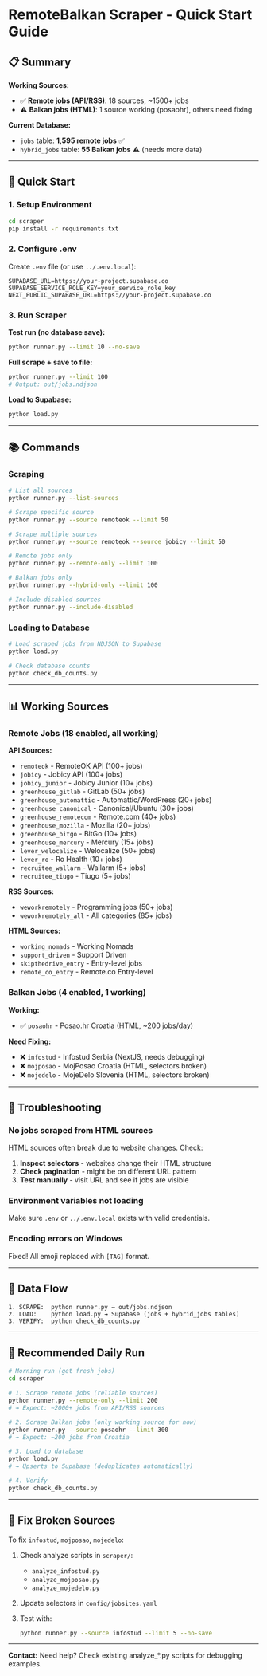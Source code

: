 # RemoteBalkan Scraper - Quick Start Guide

## 📋 Summary

**Working Sources:**
- ✅ **Remote jobs (API/RSS)**: 18 sources, ~1500+ jobs
- ⚠️ **Balkan jobs (HTML)**: 1 source working (posaohr), others need fixing

**Current Database:**
- `jobs` table: **1,595 remote jobs** ✅
- `hybrid_jobs` table: **55 Balkan jobs** ⚠️ (needs more data)

---

## 🚀 Quick Start

### 1. Setup Environment

```bash
cd scraper
pip install -r requirements.txt
```

### 2. Configure .env

Create `.env` file (or use `../.env.local`):

```env
SUPABASE_URL=https://your-project.supabase.co
SUPABASE_SERVICE_ROLE_KEY=your_service_role_key
NEXT_PUBLIC_SUPABASE_URL=https://your-project.supabase.co
```

### 3. Run Scraper

**Test run (no database save):**
```bash
python runner.py --limit 10 --no-save
```

**Full scrape + save to file:**
```bash
python runner.py --limit 100
# Output: out/jobs.ndjson
```

**Load to Supabase:**
```bash
python load.py
```

---

## 📚 Commands

### Scraping

```bash
# List all sources
python runner.py --list-sources

# Scrape specific source
python runner.py --source remoteok --limit 50

# Scrape multiple sources
python runner.py --source remoteok --source jobicy --limit 50

# Remote jobs only
python runner.py --remote-only --limit 100

# Balkan jobs only
python runner.py --hybrid-only --limit 100

# Include disabled sources
python runner.py --include-disabled
```

### Loading to Database

```bash
# Load scraped jobs from NDJSON to Supabase
python load.py

# Check database counts
python check_db_counts.py
```

---

## 📊 Working Sources

### Remote Jobs (18 enabled, all working)

**API Sources:**
- `remoteok` - RemoteOK API (100+ jobs)
- `jobicy` - Jobicy API (100+ jobs)
- `jobicy_junior` - Jobicy Junior (10+ jobs)
- `greenhouse_gitlab` - GitLab (50+ jobs)
- `greenhouse_automattic` - Automattic/WordPress (20+ jobs)
- `greenhouse_canonical` - Canonical/Ubuntu (30+ jobs)
- `greenhouse_remotecom` - Remote.com (40+ jobs)
- `greenhouse_mozilla` - Mozilla (20+ jobs)
- `greenhouse_bitgo` - BitGo (10+ jobs)
- `greenhouse_mercury` - Mercury (15+ jobs)
- `lever_welocalize` - Welocalize (50+ jobs)
- `lever_ro` - Ro Health (10+ jobs)
- `recruitee_wallarm` - Wallarm (5+ jobs)
- `recruitee_tiugo` - Tiugo (5+ jobs)

**RSS Sources:**
- `weworkremotely` - Programming jobs (50+ jobs)
- `weworkremotely_all` - All categories (85+ jobs)

**HTML Sources:**
- `working_nomads` - Working Nomads
- `support_driven` - Support Driven
- `skipthedrive_entry` - Entry-level jobs
- `remote_co_entry` - Remote.co Entry-level

### Balkan Jobs (4 enabled, 1 working)

**Working:**
- ✅ `posaohr` - Posao.hr Croatia (HTML, ~200 jobs/day)

**Need Fixing:**
- ❌ `infostud` - Infostud Serbia (NextJS, needs debugging)
- ❌ `mojposao` - MojPosao Croatia (HTML, selectors broken)
- ❌ `mojedelo` - MojeDelo Slovenia (HTML, selectors broken)

---

## 🔧 Troubleshooting

### No jobs scraped from HTML sources

HTML sources often break due to website changes. Check:

1. **Inspect selectors** - websites change their HTML structure
2. **Check pagination** - might be on different URL pattern
3. **Test manually** - visit URL and see if jobs are visible

### Environment variables not loading

Make sure `.env` or `../.env.local` exists with valid credentials.

### Encoding errors on Windows

Fixed! All emoji replaced with `[TAG]` format.

---

## 📝 Data Flow

```
1. SCRAPE:  python runner.py → out/jobs.ndjson
2. LOAD:    python load.py → Supabase (jobs + hybrid_jobs tables)
3. VERIFY:  python check_db_counts.py
```

---

## 🎯 Recommended Daily Run

```bash
# Morning run (get fresh jobs)
cd scraper

# 1. Scrape remote jobs (reliable sources)
python runner.py --remote-only --limit 200
# → Expect: ~2000+ jobs from API/RSS sources

# 2. Scrape Balkan jobs (only working source for now)
python runner.py --source posaohr --limit 300
# → Expect: ~200 jobs from Croatia

# 3. Load to database
python load.py
# → Upserts to Supabase (deduplicates automatically)

# 4. Verify
python check_db_counts.py
```

---

## 🐛 Fix Broken Sources

To fix `infostud`, `mojposao`, `mojedelo`:

1. Check analyze scripts in `scraper/`:
   - `analyze_infostud.py`
   - `analyze_mojposao.py`
   - `analyze_mojedelo.py`

2. Update selectors in `config/jobsites.yaml`

3. Test with:
   ```bash
   python runner.py --source infostud --limit 5 --no-save
   ```

---

**Contact:** Need help? Check existing analyze_*.py scripts for debugging examples.

